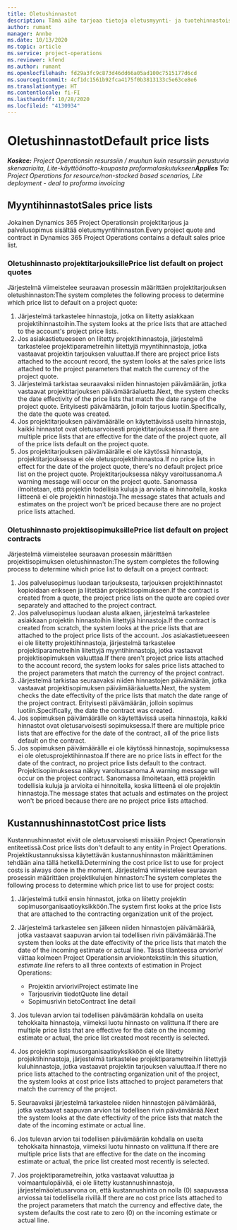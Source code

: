 ```yaml
---
title: Oletushinnastot
description: Tämä aihe tarjoaa tietoja oletusmyynti- ja tuotehinnastoista Project Operationsissa.
author: rumant
manager: Annbe
ms.date: 10/13/2020
ms.topic: article
ms.service: project-operations
ms.reviewer: kfend
ms.author: rumant
ms.openlocfilehash: fd29a3fc9c873d46dd66a05ad100c7515177d6cd
ms.sourcegitcommit: 4cf1dc1561b92fca4175f0b3813133c5e63ce8e6
ms.translationtype: HT
ms.contentlocale: fi-FI
ms.lasthandoff: 10/28/2020
ms.locfileid: "4130934"
---
```

# <a name="default-price-lists"></a><span data-ttu-id="280bf-103">Oletushinnastot</span><span class="sxs-lookup"><span data-stu-id="280bf-103">Default price lists</span></span>

<span data-ttu-id="280bf-104">_**Koskee:** Project Operationsin resurssiin / muuhun kuin resurssiin perustuvia skenaarioita, Lite-käyttöönotto-kaupasta proformalaskutukseen_</span><span class="sxs-lookup"><span data-stu-id="280bf-104">_**Applies To:** Project Operations for resource/non-stocked based scenarios, Lite deployment - deal to proforma invoicing_</span></span>

## <a name="sales-price-lists"></a><span data-ttu-id="280bf-105">Myyntihinnastot</span><span class="sxs-lookup"><span data-stu-id="280bf-105">Sales price lists</span></span>

<span data-ttu-id="280bf-106">Jokainen Dynamics 365 Project Operationsin projektitarjous ja palvelusopimus sisältää oletusmyyntihinnaston.</span><span class="sxs-lookup"><span data-stu-id="280bf-106">Every project quote and contract in Dynamics 365 Project Operations contains a default sales price list.</span></span> 

### <a name="price-list-default-on-project-quotes"></a><span data-ttu-id="280bf-107">Oletushinnasto projektitarjouksille</span><span class="sxs-lookup"><span data-stu-id="280bf-107">Price list default on project quotes</span></span>
<span data-ttu-id="280bf-108">Järjestelmä viimeistelee seuraavan prosessin määrittäen projektitarjouksen oletushinnaston:</span><span class="sxs-lookup"><span data-stu-id="280bf-108">The system completes the following process to determine which price list to default on a project quote:</span></span>

1. <span data-ttu-id="280bf-109">Järjestelmä tarkastelee hinnastoja, jotka on liitetty asiakkaan projektihinnastoihin.</span><span class="sxs-lookup"><span data-stu-id="280bf-109">The system looks at the price lists that are attached to the account's project price lists.</span></span> 
2. <span data-ttu-id="280bf-110">Jos asiakastietueeseen on liitetty projektihinnastoja, järjestelmä tarkastelee projektiparametreihin liitettyjä myyntihinnastoja, jotka vastaavat projektin tarjouksen valuuttaa.</span><span class="sxs-lookup"><span data-stu-id="280bf-110">If there are project price lists attached to the account record, the system looks at the sales price lists attached to the project parameters that match the currency of the project quote.</span></span>
3. <span data-ttu-id="280bf-111">Järjestelmä tarkistaa seuraavaksi niiden hinnastojen päivämäärän, jotka vastaavat projektitarjouksen päivämääräaluetta.</span><span class="sxs-lookup"><span data-stu-id="280bf-111">Next, the system checks the date effectivity of the price lists that match the date range of the project quote.</span></span> <span data-ttu-id="280bf-112">Erityisesti päivämäärän, jolloin tarjous luotiin.</span><span class="sxs-lookup"><span data-stu-id="280bf-112">Specifically, the date the quote was created.</span></span>
4. <span data-ttu-id="280bf-113">Jos projektitarjouksen päivämäärälle on käytettävissä useita hinnastoja, kaikki hinnastot ovat oletusarvoisesti projektitarjouksessa.</span><span class="sxs-lookup"><span data-stu-id="280bf-113">If there are multiple price lists that are effective for the date of the project quote, all of the price lists default on the project quote.</span></span>
5. <span data-ttu-id="280bf-114">Jos projektitarjouksen päivämäärälle ei ole käytössä hinnastoja, projektitarjouksessa ei ole oletusprojektihinnastoa.</span><span class="sxs-lookup"><span data-stu-id="280bf-114">If no price lists in effect for the date of the project quote, there's no default project price list on the project quote.</span></span> <span data-ttu-id="280bf-115">Projektitarjouksessa näkyy varoitussanoma.</span><span class="sxs-lookup"><span data-stu-id="280bf-115">A warning message will occur on the project quote.</span></span> <span data-ttu-id="280bf-116">Sanomassa ilmoitetaan, että projektin todellisia kuluja ja arvioita ei hinnoitella, koska liitteenä ei ole projektin hinnastoja.</span><span class="sxs-lookup"><span data-stu-id="280bf-116">The message states that actuals and estimates on the project won't be priced because there are no project price lists attached.</span></span>

### <a name="price-list-default-on-project-contracts"></a><span data-ttu-id="280bf-117">Oletushinnasto projektisopimuksille</span><span class="sxs-lookup"><span data-stu-id="280bf-117">Price list default on project contracts</span></span> 
<span data-ttu-id="280bf-118">Järjestelmä viimeistelee seuraavan prosessin määrittäen projektisopimuksen oletushinnaston:</span><span class="sxs-lookup"><span data-stu-id="280bf-118">The system completes the following process to determine which price list to default on a project contract:</span></span>

1. <span data-ttu-id="280bf-119">Jos palvelusopimus luodaan tarjouksesta, tarjouksen projektihinnastot kopioidaan erikseen ja liitetään projektisopimukseen.</span><span class="sxs-lookup"><span data-stu-id="280bf-119">If the contract is created from a quote, the project price lists on the quote are copied over separately and attached to the project contract.</span></span>
2. <span data-ttu-id="280bf-120">Jos palvelusopimus luodaan alusta alkaen, järjestelmä tarkastelee asiakkaan projektin hinnastoihin liitettyjä hinnastoja.</span><span class="sxs-lookup"><span data-stu-id="280bf-120">If the contract is created from scratch, the system looks at the price lists that are attached to the project price lists of the account.</span></span> <span data-ttu-id="280bf-121">Jos asiakastietueeseen ei ole liitetty projektihinnastoja, järjestelmä tarkastelee projektiparametreihin liitettyjä myyntihinnastoja, jotka vastaavat projektisopimuksen valuuttaa.</span><span class="sxs-lookup"><span data-stu-id="280bf-121">If there aren't project price lists attached to the account record, the system looks for sales price lists attached to the project parameters that match the currency of the project contract.</span></span>
4. <span data-ttu-id="280bf-122">Järjestelmä tarkistaa seuraavaksi niiden hinnastojen päivämäärän, jotka vastaavat projektisopimuksen päivämääräaluetta.</span><span class="sxs-lookup"><span data-stu-id="280bf-122">Next, the system checks the date effectivity of the price lists that match the date range of the project contract.</span></span> <span data-ttu-id="280bf-123">Erityisesti päivämäärän, jolloin sopimus luotiin.</span><span class="sxs-lookup"><span data-stu-id="280bf-123">Specifically, the date the contract was created.</span></span>
5. <span data-ttu-id="280bf-124">Jos sopimuksen päivämäärälle on käytettävissä useita hinnastoja, kaikki hinnastot ovat oletusarvoisesti sopimuksessa.</span><span class="sxs-lookup"><span data-stu-id="280bf-124">If there are multiple price lists that are effective for the date of the contract, all of the price lists default on the contract.</span></span>
6. <span data-ttu-id="280bf-125">Jos sopimuksen päivämäärälle ei ole käytössä hinnastoja, sopimuksessa ei ole oletusprojektihinnastoa.</span><span class="sxs-lookup"><span data-stu-id="280bf-125">If there are no price lists in effect for the date of the contract, no project price lists default to the contract.</span></span> <span data-ttu-id="280bf-126">Projektisopimuksessa näkyy varoitussanoma.</span><span class="sxs-lookup"><span data-stu-id="280bf-126">A warning message will occur on the project contract.</span></span> <span data-ttu-id="280bf-127">Sanomassa ilmoitetaan, että projektin todellisia kuluja ja arvioita ei hinnoitella, koska liitteenä ei ole projektin hinnastoja.</span><span class="sxs-lookup"><span data-stu-id="280bf-127">The message states that actuals and estimates on the project won't be priced because there are no project price lists attached.</span></span>

## <a name="cost-price-lists"></a><span data-ttu-id="280bf-128">Kustannushinnastot</span><span class="sxs-lookup"><span data-stu-id="280bf-128">Cost price lists</span></span>

<span data-ttu-id="280bf-129">Kustannushinnastot eivät ole oletusarvoisesti missään Project Operationsin entiteetissä.</span><span class="sxs-lookup"><span data-stu-id="280bf-129">Cost price lists don't default to any entity in Project Operations.</span></span> <span data-ttu-id="280bf-130">Projektikustannuksissa käytettävän kustannushinnaston määrittäminen tehdään aina tällä hetkellä.</span><span class="sxs-lookup"><span data-stu-id="280bf-130">Determining the cost price list to use for project costs is always done in the moment.</span></span> <span data-ttu-id="280bf-131">Järjestelmä viimeistelee seuraavan prosessin määrittäen projektikulujen hinnaston:</span><span class="sxs-lookup"><span data-stu-id="280bf-131">The system completes the following process to determine which price list to use for project costs:</span></span>

1. <span data-ttu-id="280bf-132">Järjestelmä tutkii ensin hinnastot, jotka on liitetty projektin sopimusorganisaatioyksikköön.</span><span class="sxs-lookup"><span data-stu-id="280bf-132">The system first looks at the price lists that are attached to the contracting organization unit of the project.</span></span>
2. <span data-ttu-id="280bf-133">Järjestelmä tarkastelee sen jälkeen niiden hinnastojen päivämäärää, jotka vastaavat saapuvan arvion tai todellisen rivin päivämäärää.</span><span class="sxs-lookup"><span data-stu-id="280bf-133">The system then looks at the date effectivity of the price lists that match the date of the incoming estimate or actual line.</span></span> <span data-ttu-id="280bf-134">Tässä tilanteessa *arviorivi* viittaa kolmeen Project Operationsin arviokontekstiin:</span><span class="sxs-lookup"><span data-stu-id="280bf-134">In this situation, *estimate line* refers to all three contexts of estimation in Project Operations:</span></span>

    - <span data-ttu-id="280bf-135">Projektin arviorivi</span><span class="sxs-lookup"><span data-stu-id="280bf-135">Project estimate line</span></span>
    - <span data-ttu-id="280bf-136">Tarjousrivin tiedot</span><span class="sxs-lookup"><span data-stu-id="280bf-136">Quote line detail</span></span>
    - <span data-ttu-id="280bf-137">Sopimusrivin tieto</span><span class="sxs-lookup"><span data-stu-id="280bf-137">Contract line detail</span></span>
  
3. <span data-ttu-id="280bf-138">Jos tulevan arvion tai todellisen päivämäärän kohdalla on useita tehokkaita hinnastoja, viimeksi luotu hinnasto on valittuna.</span><span class="sxs-lookup"><span data-stu-id="280bf-138">If there are multiple price lists that are effective for the date on the incoming estimate or actual, the price list created most recently is selected.</span></span>
4. <span data-ttu-id="280bf-139">Jos projektin sopimusorganisaatioyksikköön ei ole liitetty projektihinnastoja, järjestelmä tarkastelee projektiparametreihin liitettyjä kuluhinnastoja, jotka vastaavat projektin tarjouksen valuuttaa.</span><span class="sxs-lookup"><span data-stu-id="280bf-139">If there no price lists attached to the contracting organization unit of the project, the system looks at cost price lists attached to project parameters that match the currency of the project.</span></span>
5. <span data-ttu-id="280bf-140">Seuraavaksi järjestelmä tarkastelee niiden hinnastojen päivämäärää, jotka vastaavat saapuvan arvion tai todellisen rivin päivämäärää.</span><span class="sxs-lookup"><span data-stu-id="280bf-140">Next the system looks at the date effectivity of the price lists that match the date of the incoming estimate or actual line.</span></span> 
6. <span data-ttu-id="280bf-141">Jos tulevan arvion tai todellisen päivämäärän kohdalla on useita tehokkaita hinnastoja, viimeksi luotu hinnasto on valittuna.</span><span class="sxs-lookup"><span data-stu-id="280bf-141">If there are multiple price lists that are effective for the date on the incoming estimate or actual, the price list created most recently is selected.</span></span>
7. <span data-ttu-id="280bf-142">Jos projektiparametreihin, jotka vastaavat valuuttaa ja voimaantulopäivää, ei ole liitetty kustannushinnastoja, järjestelmäoletusarvona on, että kustannushinta on nolla (0) saapuvassa arviossa tai todellisella rivillä.</span><span class="sxs-lookup"><span data-stu-id="280bf-142">If there are no cost price lists attached to the project parameters that match the currency and effective date, the system defaults the cost rate to zero (0) on the incoming estimate or actual line.</span></span>
